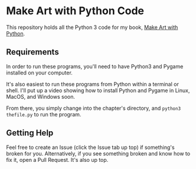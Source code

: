 # Make Art with Python Code

This repository holds all the Python 3 code for my book, [Make Art with Python](https://www.makeartwithpython.com/book/).

## Requirements

In order to run these programs, you'll need to have Python3 and Pygame installed on your computer. 

It's also easiest to run these programs from Python within a terminal or shell. I'll put up a video showing how to install Python and Pygame in Linux, MacOS, and Windows soon.

From there, you simply change into the chapter's directory, and `python3 thefile.py` to run the program.

## Getting Help

Feel free to create an Issue (click the Issue tab up top) if something's broken for you. Alternatively, if you see something broken and know how to fix it, open a Pull Request. It's also up top.

